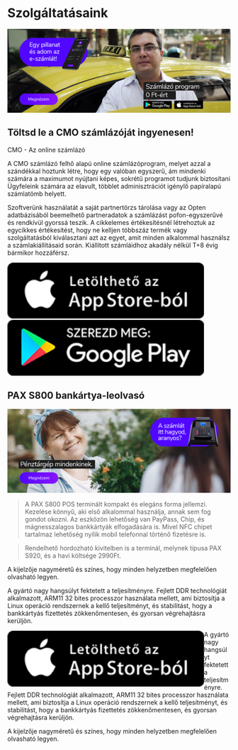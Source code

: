# Szolgáltatásaink

![logo](_media/taxi.png)

## Töltsd le a CMO számlázóját ingyenesen!

CMO - Az online számlázó

A CMO számlázó felhő alapú online számlázóprogram, melyet azzal a szándékkal hoztunk létre, hogy egy valóban egyszerű, ám mindenki számára a maximumot nyújtani képes, sokrétű programot tudjunk biztosítani Ügyfeleink számára az elavult, többlet adminisztrációt igénylő papíralapú számlatömb helyett.

Szoftverünk használatát a saját partnertörzs tárolása vagy az Opten adatbázisából beemelhető partneradatok a számlázást pofon-egyszerűvé és rendkívül gyorssá teszik. A cikkelemes értékesítésnél létrehoztuk az egycikkes értékesítést, hogy ne kelljen többszáz termék vagy szolgáltatásból kiválasztani azt az egyet, amit minden alkalommal használsz a számlakiállításaid során. Kiállított számláidhoz akadály nélkül T+8 évig bármikor hozzáférsz.

[![logo](_media/app-store.png)](http://google.com) [![logo](_media/googleplay.png)](http://google.com)


## PAX S800 bankártya-leolvasó

![logo](_media/neni.png)

> A PAX S800 POS terminált kompakt és elegáns forma jellemzi. Kezelése könnyű, aki első alkalommal használja, annak sem fog gondot okozni. Az eszközön lehetőség van PayPass, Chip, és mágnesszalagos bankkártyák elfogadására is. Mivel NFC chipet tartalmaz lehetőség nyílik mobil telefonnal történő fizetésre is.

> Rendelhető hordozható kivitelben is a terminál, melynek típusa PAX S920, és a havi költsége 2990Ft.

A kijelzője nagyméretű és színes, hogy minden helyzetben megfelelően olvasható legyen.

A gyártó nagy hangsúlyt fektetett a teljesítményre. Fejlett DDR technológiát alkalmazott, ARM11 32 bites processzor használata mellett, ami biztosítja a Linux operáció rendszernek a kellő teljesítményt, és stabilitást, hogy a bankkártyás fizettetés zökkenőmentesen, és gyorsan végrehajtásra kerüljön.

<img style="float: left;" src="_media/app-store.png">

A gyártó nagy hangsúlyt fektetett a teljesítményre. Fejlett DDR technológiát alkalmazott, ARM11 32 bites processzor használata mellett, ami biztosítja a Linux operáció rendszernek a kellő teljesítményt, és stabilitást, hogy a bankkártyás fizettetés zökkenőmentesen, és gyorsan végrehajtásra kerüljön.

A kijelzője nagyméretű és színes, hogy minden helyzetben megfelelően olvasható legyen.